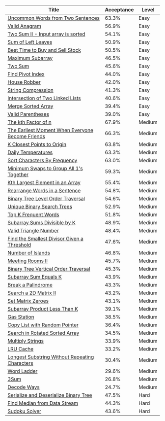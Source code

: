 | Title                                                                                                                              | Acceptance   | Level   |
|------------------------------------------------------------------------------------------------------------------------------------|--------------|---------|
| [Uncommon Words from Two Sentences](https://leetcode.com/problems/uncommon-words-from-two-sentences)                               | 63.3%        | Easy    |
| [Valid Anagram](https://leetcode.com/problems/valid-anagram)                                                                       | 56.9%        | Easy    |
| [Two Sum II - Input array is sorted](https://leetcode.com/problems/two-sum-ii-input-array-is-sorted)                               | 54.1%        | Easy    |
| [Sum of Left Leaves](https://leetcode.com/problems/sum-of-left-leaves)                                                             | 50.9%        | Easy    |
| [Best Time to Buy and Sell Stock](https://leetcode.com/problems/best-time-to-buy-and-sell-stock)                                   | 50.5%        | Easy    |
| [Maximum Subarray](https://leetcode.com/problems/maximum-subarray)                                                                 | 46.5%        | Easy    |
| [Two Sum](https://leetcode.com/problems/two-sum)                                                                                   | 45.6%        | Easy    |
| [Find Pivot Index](https://leetcode.com/problems/find-pivot-index)                                                                 | 44.0%        | Easy    |
| [House Robber](https://leetcode.com/problems/house-robber)                                                                         | 42.0%        | Easy    |
| [String Compression](https://leetcode.com/problems/string-compression)                                                             | 41.3%        | Easy    |
| [Intersection of Two Linked Lists](https://leetcode.com/problems/intersection-of-two-linked-lists)                                 | 40.6%        | Easy    |
| [Merge Sorted Array](https://leetcode.com/problems/merge-sorted-array)                                                             | 39.4%        | Easy    |
| [Valid Parentheses](https://leetcode.com/problems/valid-parentheses)                                                               | 39.0%        | Easy    |
| [The kth Factor of n](https://leetcode.com/problems/the-kth-factor-of-n)                                                           | 67.9%        | Medium  |
| [The Earliest Moment When Everyone Become Friends](https://leetcode.com/problems/the-earliest-moment-when-everyone-become-friends) | 66.3%        | Medium  |
| [K Closest Points to Origin](https://leetcode.com/problems/k-closest-points-to-origin)                                             | 63.8%        | Medium  |
| [Daily Temperatures](https://leetcode.com/problems/daily-temperatures)                                                             | 63.3%        | Medium  |
| [Sort Characters By Frequency](https://leetcode.com/problems/sort-characters-by-frequency)                                         | 63.0%        | Medium  |
| [Minimum Swaps to Group All 1's Together](https://leetcode.com/problems/minimum-swaps-to-group-all-1s-together)                    | 59.3%        | Medium  |
| [Kth Largest Element in an Array](https://leetcode.com/problems/kth-largest-element-in-an-array)                                   | 55.4%        | Medium  |
| [Rearrange Words in a Sentence](https://leetcode.com/problems/rearrange-words-in-a-sentence)                                       | 54.8%        | Medium  |
| [Binary Tree Level Order Traversal](https://leetcode.com/problems/binary-tree-level-order-traversal)                               | 54.6%        | Medium  |
| [Unique Binary Search Trees](https://leetcode.com/problems/unique-binary-search-trees)                                             | 52.9%        | Medium  |
| [Top K Frequent Words](https://leetcode.com/problems/top-k-frequent-words)                                                         | 51.8%        | Medium  |
| [Subarray Sums Divisible by K](https://leetcode.com/problems/subarray-sums-divisible-by-k)                                         | 48.9%        | Medium  |
| [Valid Triangle Number](https://leetcode.com/problems/valid-triangle-number)                                                       | 48.4%        | Medium  |
| [Find the Smallest Divisor Given a Threshold](https://leetcode.com/problems/find-the-smallest-divisor-given-a-threshold)           | 47.6%        | Medium  |
| [Number of Islands](https://leetcode.com/problems/number-of-islands)                                                               | 46.8%        | Medium  |
| [Meeting Rooms II](https://leetcode.com/problems/meeting-rooms-ii)                                                                 | 45.7%        | Medium  |
| [Binary Tree Vertical Order Traversal](https://leetcode.com/problems/binary-tree-vertical-order-traversal)                         | 45.3%        | Medium  |
| [Subarray Sum Equals K](https://leetcode.com/problems/subarray-sum-equals-k)                                                       | 43.9%        | Medium  |
| [Break a Palindrome](https://leetcode.com/problems/break-a-palindrome)                                                             | 43.3%        | Medium  |
| [Search a 2D Matrix II](https://leetcode.com/problems/search-a-2d-matrix-ii)                                                       | 43.2%        | Medium  |
| [Set Matrix Zeroes](https://leetcode.com/problems/set-matrix-zeroes)                                                               | 43.1%        | Medium  |
| [Subarray Product Less Than K](https://leetcode.com/problems/subarray-product-less-than-k)                                         | 39.1%        | Medium  |
| [Gas Station](https://leetcode.com/problems/gas-station)                                                                           | 38.5%        | Medium  |
| [Copy List with Random Pointer](https://leetcode.com/problems/copy-list-with-random-pointer)                                       | 36.4%        | Medium  |
| [Search in Rotated Sorted Array](https://leetcode.com/problems/search-in-rotated-sorted-array)                                     | 34.5%        | Medium  |
| [Multiply Strings](https://leetcode.com/problems/multiply-strings)                                                                 | 33.9%        | Medium  |
| [LRU Cache](https://leetcode.com/problems/lru-cache)                                                                               | 33.2%        | Medium  |
| [Longest Substring Without Repeating Characters](https://leetcode.com/problems/longest-substring-without-repeating-characters)     | 30.4%        | Medium  |
| [Word Ladder](https://leetcode.com/problems/word-ladder)                                                                           | 29.6%        | Medium  |
| [3Sum](https://leetcode.com/problems/3sum)                                                                                         | 26.8%        | Medium  |
| [Decode Ways](https://leetcode.com/problems/decode-ways)                                                                           | 24.7%        | Medium  |
| [Serialize and Deserialize Binary Tree](https://leetcode.com/problems/serialize-and-deserialize-binary-tree)                       | 47.5%        | Hard    |
| [Find Median from Data Stream](https://leetcode.com/problems/find-median-from-data-stream)                                         | 44.3%        | Hard    |
| [Sudoku Solver](https://leetcode.com/problems/sudoku-solver)                                                                       | 43.6%        | Hard    |